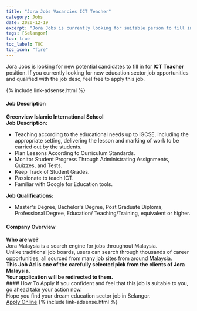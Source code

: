 ```yaml
---
title: "Jora Jobs Vacancies ICT Teacher" 
category: Jobs 
date: 2020-12-19 
excerpt: "Jora Jobs is currently looking for suitable person to fill in the ICT Teacher which positioned at Selangor" 
tags: [Selangor] 
toc: true 
toc_label: TOC 
toc_icon: "fire" 
--- 
```


<p>Jora Jobs is looking for new potential candidates to fill in for <b>ICT Teacher</b> position. If you currently looking for new education sector job opportunities and qualified with the job desc, feel free to apply this job.
</p>{% include link-adsense.html %} 
 <div><div><div><h4>Job Description</h4></div></div><div><div><span><div><div><strong>Greenview Islamic International School</strong></div><div><strong>Job Description:</strong><ul><li>Teaching according to the educational needs up to IGCSE, including the appropriate setting, delivering the lesson and marking of work to be carried out by the students.</li><li>Plan Lessons According to Curriculum Standards.</li><li>Monitor Student Progress Through Administrating Assignments, Quizzes, and Tests.</li><li>Keep Track of Student Grades.</li><li>Passionate to teach ICT.</li><li>Familiar with Google for Education tools.</li></ul><div><strong>Job Qualifications:</strong><ul><li>Master's Degree, Bachelor's Degree, Post Graduate Diploma, Professional Degree, Education/ Teaching/Training, equivalent or higher.</li></ul></div></div></div></span></div></div></div> 
<div><div><div><h4>Company Overview</h4></div></div><div><div><span><div><div>
<strong>Who are we?</strong></div>
<div>
	Jora Malaysia is a search engine for jobs throughout Malaysia.<br>
	Unlike traditional job boards, users can search through thousands of career opportunities, all sourced from many job sites from around Malaysia.&#160;</div>
<div>
<div>
<strong>This Job Ad is one of the carefully selected pick from the clients of Jora Malaysia.</strong></div>
<div>
<strong>Your application will be redirected to them.</strong></div>
</div></div></span></div></div></div> 
#### How To Apply 
If you confident and feel that this job is suitable to you, go ahead take your action now. <br/> 
Hope you find your dream education sector job in Selangor. <br/> 
<a href="https://www.jobstreet.com.my/en/job/ict-teacher-4447214?jobId=jobstreet-my-job-4447214&sectionRank=27&token=0~fbc4ce5b-04eb-47b0-80e5-7b5ee1b267e6&fr=SRP%20View%20In%20New%20Ta" class="btn btn--info" target="_blank" rel="nofollow noopenner">Apply Online</a> 
{% include link-adsense.html %} 